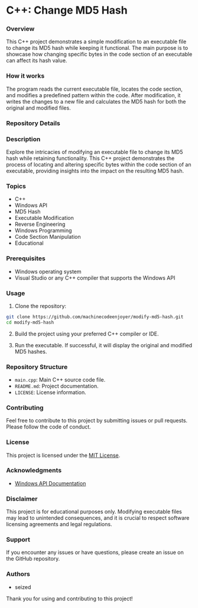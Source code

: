 # C++: Change MD5 Hash

### Overview
This C++ project demonstrates a simple modification to an executable file to change its MD5 hash while keeping it functional. The main purpose is to showcase how changing specific bytes in the code section of an executable can affect its hash value.

### How it works
The program reads the current executable file, locates the code section, and modifies a predefined pattern within the code. After modification, it writes the changes to a new file and calculates the MD5 hash for both the original and modified files.

### Repository Details

### Description
Explore the intricacies of modifying an executable file to change its MD5 hash while retaining functionality. This C++ project demonstrates the process of locating and altering specific bytes within the code section of an executable, providing insights into the impact on the resulting MD5 hash.

### Topics
- C++
- Windows API
- MD5 Hash
- Executable Modification
- Reverse Engineering
- Windows Programming
- Code Section Manipulation
- Educational

### Prerequisites
- Windows operating system
- Visual Studio or any C++ compiler that supports the Windows API

### Usage
1. Clone the repository:
```bash
git clone https://github.com/machinecodeenjoyer/modify-md5-hash.git
cd modify-md5-hash
```
2. Build the project using your preferred C++ compiler or IDE.

3. Run the executable. If successful, it will display the original and modified MD5 hashes.

### Repository Structure
- `main.cpp`: Main C++ source code file.
- `README.md`: Project documentation.
- `LICENSE`: License information.

### Contributing
Feel free to contribute to this project by submitting issues or pull requests. Please follow the code of conduct.

### License
This project is licensed under the [MIT License](LICENSE).

### Acknowledgments
- [Windows API Documentation](https://docs.microsoft.com/en-us/windows/win32/api/)

### Disclaimer
This project is for educational purposes only. Modifying executable files may lead to unintended consequences, and it is crucial to respect software licensing agreements and legal regulations.

### Support
If you encounter any issues or have questions, please create an issue on the GitHub repository.

### Authors
- seized

Thank you for using and contributing to this project!
